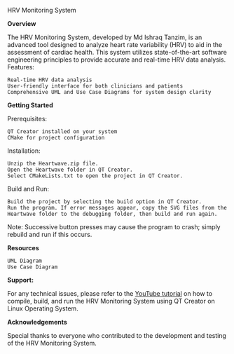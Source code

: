 HRV Monitoring System

**Overview**

The HRV Monitoring System, developed by Md Ishraq Tanzim, is an advanced tool designed to analyze heart rate variability (HRV) to aid in the assessment of cardiac health. This system utilizes state-of-the-art software engineering principles to provide accurate and real-time HRV data analysis.
Features:

    Real-time HRV data analysis
    User-friendly interface for both clinicians and patients
    Comprehensive UML and Use Case Diagrams for system design clarity

**Getting Started**

Prerequisites:

    QT Creator installed on your system
    CMake for project configuration

Installation:

    Unzip the Heartwave.zip file.
    Open the Heartwave folder in QT Creator.
    Select CMakeLists.txt to open the project in QT Creator.

Build and Run:

    Build the project by selecting the build option in QT Creator.
    Run the program. If error messages appear, copy the SVG files from the Heartwave folder to the debugging folder, then build and run again.

Note: Successive button presses may cause the program to crash; simply rebuild and run if this occurs.

**Resources**

    UML Diagram
    Use Case Diagram

**Support:**

For any technical issues, please refer to the [YouTube tutorial]([https://youtu.be/XLX6hEDgdv4]) on how to compile, build, and run the HRV Monitoring System using QT Creator on Linux Operating System.

**Acknowledgements**

Special thanks to everyone who contributed to the development and testing of the HRV Monitoring System.
